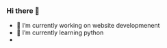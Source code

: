 ### Hi there 👋



- 🔭 I’m currently working on website developmenent 
- 🌱 I’m currently learning python
- <!--
- 👯 I’m looking to collaborate on ...
- 🤔 I’m looking for help with ...
- 💬 Ask me about ...
-->
- 📫 How to reach me: [LinkedIn](https://www.linkedin.com/in/shristi-awal-29760217b/) ...
- <!--
- 😄 Pronouns: ...
- ⚡ Fun fact: ...-->

